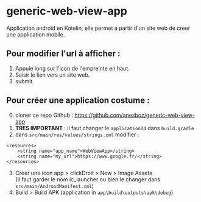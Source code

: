 # generic-web-view-app
Application android en Kotelin, elle permet a partir d'un site web de creer une application mobile.

## Pour modifier l'url à afficher : 
1. Appuie long sur l'icon de l'empreinte en haut.
2. Saisir le lien vers un site web.
3. submit.


## Pour créer une application costume : 
0. cloner ce repo Github : https://github.com/anesboz/generic-web-view-app 
1. **TRES IMPORTANT** : il faut changer le `applicationId` dans `build.gradle`
2. dans `src/main/res/values/strings.xml` modifier :
```
<resources>
    <string name="app_name">WebViewApp</string>
    <string name="my_url">https://www.google.fr/</string>
</resources>
```
3. Créer une icon app > clickDroit > New > Image Assets  
   (Il faut garder le nom ic_launcher ou bien le changer dans `src/main/AndroidManifest.xml`)
4. Build > Build APK (application in `app\build\outputs\apk\debug`)
